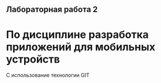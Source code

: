 ## Лабораторная работа 2

# По дисциплине разработка приложений для мобильных устройств

С использование технологии GIT

